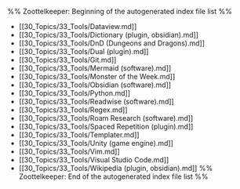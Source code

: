 %% Zoottelkeeper: Beginning of the autogenerated index file list  %%
-  [[30_Topics/33_Tools/Dataview.md]]
-  [[30_Topics/33_Tools/Dictionary (plugin, obsidian).md]]
-  [[30_Topics/33_Tools/DnD (Dungeons and Dragons).md]]
-  [[30_Topics/33_Tools/Dual (plugin).md]]
-  [[30_Topics/33_Tools/Git.md]]
-  [[30_Topics/33_Tools/Mermaid (software).md]]
-  [[30_Topics/33_Tools/Monster of the Week.md]]
-  [[30_Topics/33_Tools/Obsidian (software).md]]
-  [[30_Topics/33_Tools/Python.md]]
-  [[30_Topics/33_Tools/Readwise (software).md]]
-  [[30_Topics/33_Tools/Regex.md]]
-  [[30_Topics/33_Tools/Roam Research (software).md]]
-  [[30_Topics/33_Tools/Spaced Repetition (plugin).md]]
-  [[30_Topics/33_Tools/Templater.md]]
-  [[30_Topics/33_Tools/Unity (game engine).md]]
-  [[30_Topics/33_Tools/Vim.md]]
-  [[30_Topics/33_Tools/Visual Studio Code.md]]
-  [[30_Topics/33_Tools/Wikipedia (plugin, obsidian).md]]
%% Zoottelkeeper: End of the autogenerated index file list  %%
